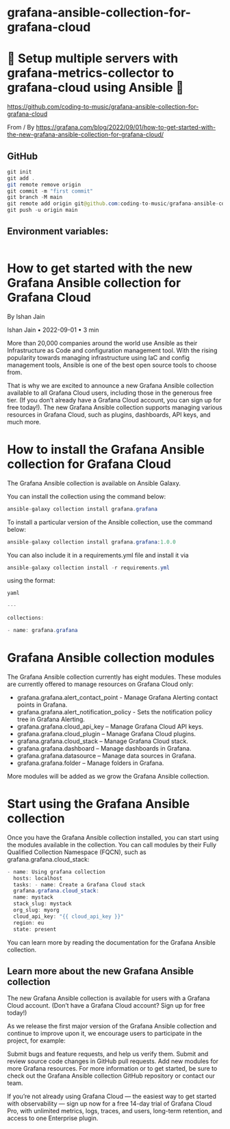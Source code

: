 # grafana-ansible-collection-for-grafana-cloud

# 🚀 Setup multiple servers with grafana-metrics-collector to grafana-cloud using Ansible 🚀

https://github.com/coding-to-music/grafana-ansible-collection-for-grafana-cloud

From / By https://grafana.com/blog/2022/09/01/how-to-get-started-with-the-new-grafana-ansible-collection-for-grafana-cloud/

## GitHub

```java
git init
git add .
git remote remove origin
git commit -m "first commit"
git branch -M main
git remote add origin git@github.com:coding-to-music/grafana-ansible-collection-for-grafana-cloud.git
git push -u origin main
```

## Environment variables:

```java

```

# How to get started with the new Grafana Ansible collection for Grafana Cloud

By Ishan Jain

Ishan Jain • 2022-09-01 • 3 min

More than 20,000 companies around the world use Ansible as their Infrastructure as Code and configuration management tool. With the rising popularity towards managing infrastructure using IaC and config management tools, Ansible is one of the best open source tools to choose from.

That is why we are excited to announce a new Grafana Ansible collection available to all Grafana Cloud users, including those in the generous free tier. (If you don’t already have a Grafana Cloud account, you can sign up for free today!). The new Grafana Ansible collection supports managing various resources in Grafana Cloud, such as plugins, dashboards, API keys, and much more.

# How to install the Grafana Ansible collection for Grafana Cloud

The Grafana Ansible collection is available on Ansible Galaxy.

You can install the collection using the command below:

```java
ansible-galaxy collection install grafana.grafana
```

To install a particular version of the Ansible collection, use the command below:

```java
ansible-galaxy collection install grafana.grafana:1.0.0
```

You can also include it in a requirements.yml file and install it via

```java
ansible-galaxy collection install -r requirements.yml
```

using the format:

```java
yaml

---

collections:

- name: grafana.grafana
```

# Grafana Ansible collection modules

The Grafana Ansible collection currently has eight modules. These modules are currently offered to manage resources on Grafana Cloud only:

- grafana.grafana.alert_contact_point - Manage Grafana Alerting contact points in Grafana.
- grafana.grafana.alert_notification_policy - Sets the notification policy tree in Grafana Alerting.
- grafana.grafana.cloud_api_key – Manage Grafana Cloud API keys.
- grafana.grafana.cloud_plugin – Manage Grafana Cloud plugins.
- grafana.grafana.cloud_stack – Manage Grafana Cloud stack.
- grafana.grafana.dashboard – Manage dashboards in Grafana.
- grafana.grafana.datasource – Manage data sources in Grafana.
- grafana.grafana.folder – Manage folders in Grafana.

More modules will be added as we grow the Grafana Ansible collection.

# Start using the Grafana Ansible collection

Once you have the Grafana Ansible collection installed, you can start using the modules available in the collection. You can call modules by their Fully Qualified Collection Namespace (FQCN), such as grafana.grafana.cloud_stack:

```java
- name: Using grafana collection
  hosts: localhost
  tasks: - name: Create a Grafana Cloud stack
  grafana.grafana.cloud_stack:
  name: mystack
  stack_slug: mystack
  org_slug: myorg
  cloud_api_key: "{{ cloud_api_key }}"
  region: eu
  state: present
```

You can learn more by reading the documentation for the Grafana Ansible collection.

## Learn more about the new Grafana Ansible collection

The new Grafana Ansible collection is available for users with a Grafana Cloud account. (Don’t have a Grafana Cloud account? Sign up for free today!)

As we release the first major version of the Grafana Ansible collection and continue to improve upon it, we encourage users to participate in the project, for example:

Submit bugs and feature requests, and help us verify them.
Submit and review source code changes in GitHub pull requests.
Add new modules for more Grafana resources.
For more information or to get started, be sure to check out the Grafana Ansible collection GitHub repository or contact our team.

If you’re not already using Grafana Cloud — the easiest way to get started with observability — sign up now for a free 14-day trial of Grafana Cloud Pro, with unlimited metrics, logs, traces, and users, long-term retention, and access to one Enterprise plugin.
